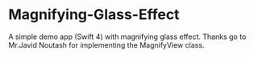# Magnifying-Glass-Effect
A simple demo app (Swift 4) with magnifying glass effect. Thanks go to Mr.Javid Noutash for implementing the MagnifyView class.
